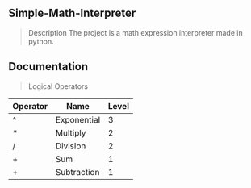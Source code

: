 ## Simple-Math-Interpreter
> Description
The project is a math expression interpreter made in python.

## Documentation
> Logical Operators

| Operator | Name | Level |
| --- | --- | --- |
| ^ | Exponential | 3 |
| * | Multiply | 2 |
| / | Division | 2 |
| + | Sum | 1 |
| + | Subtraction | 1 |
